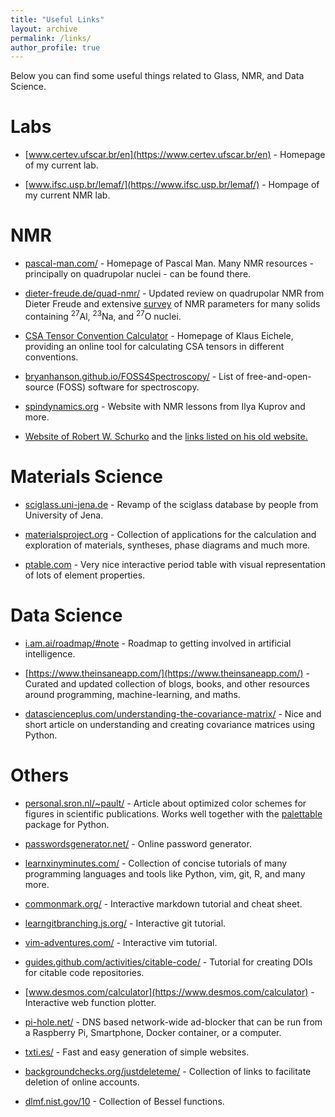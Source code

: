 ```yaml
---
title: "Useful Links"
layout: archive
permalink: /links/
author_profile: true
---
```


Below you can find some useful things related to Glass, NMR, and Data Science.

Labs
======

 - [www.certev.ufscar.br/en](https://www.certev.ufscar.br/en) - Homepage of my current lab.

 - [www.ifsc.usp.br/lemaf/](https://www.ifsc.usp.br/lemaf/) - Hompage of my current NMR lab.

NMR
======

 - [pascal-man.com/](https://www.pascal-man.com/) - Homepage of Pascal Man. Many NMR resources - principally on quadrupolar nuclei - can be found there.

 - [dieter-freude.de/quad-nmr/](https://www.dieter-freude.de/quad-nmr/) - Updated review on quadrupolar NMR from Dieter Freude and extensive [survey](https://www.dieter-freude.de/quad-nmr/8.pdf) of NMR parameters for many solids containing $^{27}$Al, $^{23}$Na, and $^{27}$O nuclei.

 - [CSA Tensor Convention Calculator](http://anorganik.uni-tuebingen.de/klaus/nmr/index.php?p=conventions/csa/csa) - Homepage of Klaus Eichele, providing an online tool for calculating CSA tensors in different conventions.

 - [bryanhanson.github.io/FOSS4Spectroscopy/](https://bryanhanson.github.io/FOSS4Spectroscopy/) - List of free-and-open-source (FOSS) software for spectroscopy.

 - [spindynamics.org](https://spindynamics.org/group/?page_id=18) - Website with NMR lessons from Ilya Kuprov and more.

  - [Website of Robert W. Schurko](https://www.chem.fsu.edu/~schurko/) and the [links listed on his old website.](http://schurko.cs.uwindsor.ca/Links/index.html)

Materials Science
======
- [sciglass.uni-jena.de](https://sciglass.uni-jena.de/) - Revamp of the sciglass database by people from University of Jena.

- [materialsproject.org](https://materialsproject.org) - Collection of applications for the calculation and exploration of materials, syntheses, phase diagrams and much more.

- [ptable.com](https://ptable.com) - Very nice interactive period table with visual representation of lots of element properties.

Data Science
======

 - [i.am.ai/roadmap/#note](https://i.am.ai/roadmap/#note) - Roadmap to getting involved in artificial intelligence.

 - [https://www.theinsaneapp.com/](https://www.theinsaneapp.com/) - Curated and updated collection of blogs, books, and other resources around programming, machine-learning, and maths.

 - [datascienceplus.com/understanding-the-covariance-matrix/](https://datascienceplus.com/understanding-the-covariance-matrix/) - Nice and short article on understanding and creating covariance matrices using Python.

Others
======

 - [personal.sron.nl/~pault/](https://personal.sron.nl/~pault/) - Article about optimized color schemes for figures in scientific publications. Works well together with the [palettable](https://jiffyclub.github.io/palettable/) package for Python.

 - [passwordsgenerator.net/](https://passwordsgenerator.net/) - Online password generator.

 - [learnxinyminutes.com/](https://learnxinyminutes.com/) - Collection of concise tutorials of many programming languages and tools like Python, vim, git, R, and many more.

 - [commonmark.org/](https://commonmark.org/) - Interactive markdown tutorial and cheat sheet.

 - [learngitbranching.js.org/](https://learngitbranching.js.org/) - Interactive git tutorial.

 - [vim-adventures.com/](https://vim-adventures.com/) - Interactive vim tutorial.

 - [guides.github.com/activities/citable-code/](https://guides.github.com/activities/citable-code/) - Tutorial for creating DOIs for citable code repositories.

 - [www.desmos.com/calculator](https://www.desmos.com/calculator) - Interactive web function plotter.

 - [pi-hole.net/](https://pi-hole.net/) - DNS based network-wide ad-blocker that can be run from a Raspberry Pi, Smartphone, Docker container, or a computer.

 - [txti.es/](http://txti.es/) - Fast and easy generation of simple websites.

 - [backgroundchecks.org/justdeleteme/](https://backgroundchecks.org/justdeleteme/) - Collection of links to facilitate deletion of online accounts.

 - [dlmf.nist.gov/10](https://dlmf.nist.gov/10) - Collection of Bessel functions.